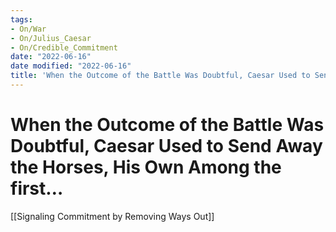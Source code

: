 ```yaml
---
tags:
- On/War
- On/Julius_Caesar
- On/Credible_Commitment
date: "2022-06-16"
date modified: "2022-06-16"
title: 'When the Outcome of the Battle Was Doubtful, Caesar Used to Send Away the Horses, His Own Among the first…'
---
```


# When the Outcome of the Battle Was Doubtful, Caesar Used to Send Away the Horses, His Own Among the first…
[[Signaling Commitment by Removing Ways Out]]
